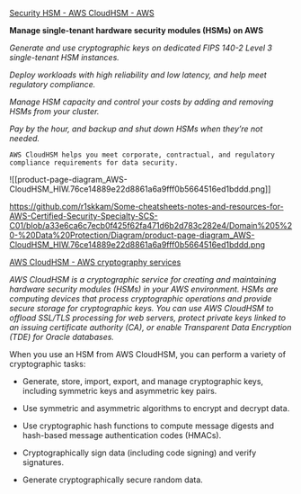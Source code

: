 [Security HSM - AWS CloudHSM  - AWS](https://aws.amazon.com/cloudhsm/)

**Manage single-tenant hardware security modules (HSMs) on AWS**

*Generate and use cryptographic keys on dedicated FIPS 140-2 Level 3 single-tenant HSM instances.*

*Deploy workloads with high reliability and low latency, and help meet regulatory compliance.*

*Manage HSM capacity and control your costs by adding and removing HSMs from your cluster.*

*Pay by the hour, and backup and shut down HSMs when they’re not needed.*

`AWS CloudHSM helps you meet corporate, contractual, and regulatory compliance requirements for data security.`

![[product-page-diagram_AWS-CloudHSM_HIW.76ce14889e22d8861a6a9fff0b5664516ed1bddd.png]]

https://github.com/r1skkam/Some-cheatsheets-notes-and-resources-for-AWS-Certified-Security-Specialty-SCS-C01/blob/a33e6ca6c7ecb0f425f62fa471d6b2d783c282e4/Domain%205%20-%20Data%20Protection/Diagram/product-page-diagram_AWS-CloudHSM_HIW.76ce14889e22d8861a6a9fff0b5664516ed1bddd.png

[AWS CloudHSM - AWS cryptography services](https://docs.aws.amazon.com/crypto/latest/userguide/awscryp-service-hsm.html)

*AWS CloudHSM is a cryptographic service for creating and maintaining hardware security modules (HSMs) in your AWS environment. HSMs are computing devices that process cryptographic operations and provide secure storage for cryptographic keys. You can use AWS CloudHSM to offload SSL/TLS processing for web servers, protect private keys linked to an issuing certificate authority (CA), or enable Transparent Data Encryption (TDE) for Oracle databases.*

When you use an HSM from AWS CloudHSM, you can perform a variety of cryptographic tasks:

- Generate, store, import, export, and manage cryptographic keys, including symmetric keys and asymmetric key pairs.
    
- Use symmetric and asymmetric algorithms to encrypt and decrypt data.
    
- Use cryptographic hash functions to compute message digests and hash-based message authentication codes (HMACs).
    
- Cryptographically sign data (including code signing) and verify signatures.
    
- Generate cryptographically secure random data.

